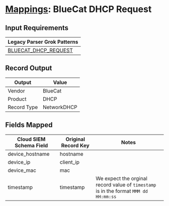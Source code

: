 # [Mappings](README.md): BlueCat DHCP Request

## Input Requirements

|Legacy Parser Grok Patterns|
|-------------|
|[BLUECAT_DHCP_REQUEST](../legacy_parsers/BLUECAT_DHCP_REQUEST.md)|

## Record Output

|Output|Value|
|------|-----|
|Vendor|BlueCat|
|Product|DHCP|
|Record Type|NetworkDHCP|

## Fields Mapped

|Cloud SIEM Schema Field|Original Record Key|Notes|
|-----------------------|-------------------|-----|
|device_hostname|hostname||
|device_ip|client_ip||
|device_mac|mac||
|timestamp|timestamp|We expect the orginal record value of `timestamp` is in the format `MMM dd HH:mm:ss`|

